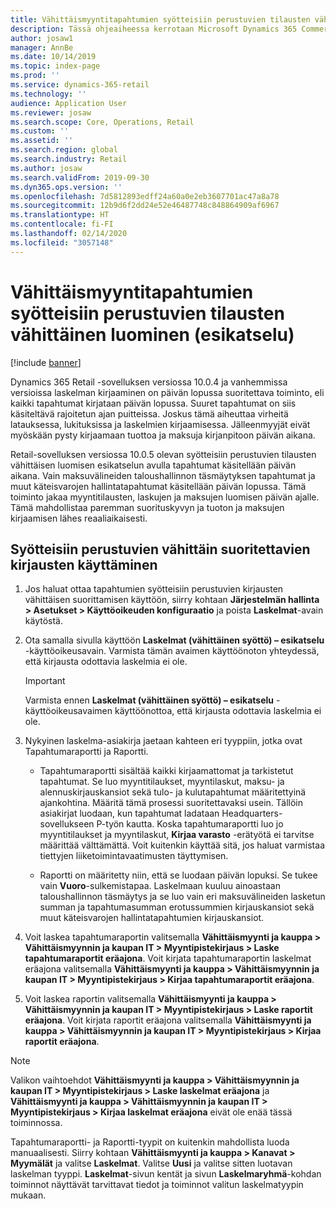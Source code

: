 ```yaml
---
title: Vähittäismyyntitapahtumien syötteisiin perustuvien tilausten vähittäinen luominen
description: Tässä ohjeaiheessa kerrotaan Microsoft Dynamics 365 Commerce -sovelluksen tapahtumien syötteisiin perustuvien tilausten vähittäisestä luomisesta.
author: josaw1
manager: AnnBe
ms.date: 10/14/2019
ms.topic: index-page
ms.prod: ''
ms.service: dynamics-365-retail
ms.technology: ''
audience: Application User
ms.reviewer: josaw
ms.search.scope: Core, Operations, Retail
ms.custom: ''
ms.assetid: ''
ms.search.region: global
ms.search.industry: Retail
ms.author: josaw
ms.search.validFrom: 2019-09-30
ms.dyn365.ops.version: ''
ms.openlocfilehash: 7d5812893edff24a60a0e2eb3607701ac47a8a78
ms.sourcegitcommit: 12b9d6f2dd24e52e46487748c848864909af6967
ms.translationtype: HT
ms.contentlocale: fi-FI
ms.lasthandoff: 02/14/2020
ms.locfileid: "3057148"
---
```

# <a name="trickle-feed-based-order-creation-for-retail-store-transactions-public-preview"></a>Vähittäismyyntitapahtumien syötteisiin perustuvien tilausten vähittäinen luominen (esikatselu)

[!include [banner](includes/banner.md)]

Dynamics 365 Retail -sovelluksen versiossa 10.0.4 ja vanhemmissa versioissa laskelman kirjaaminen on päivän lopussa suoritettava toiminto, eli kaikki tapahtumat kirjataan päivän lopussa. Suuret tapahtumat on siis käsiteltävä rajoitetun ajan puitteissa. Joskus tämä aiheuttaa virheitä latauksessa, lukituksissa ja laskelmien kirjaamisessa. Jälleenmyyjät eivät myöskään pysty kirjaamaan tuottoa ja maksuja kirjanpitoon päivän aikana.

Retail-sovelluksen versiossa 10.0.5 olevan syötteisiin perustuvien tilausten vähittäisen luomisen esikatselun avulla tapahtumat käsitellään päivän aikana. Vain maksuvälineiden taloushallinnon täsmäytyksen tapahtumat ja muut käteisvarojen hallintatapahtumat käsitellään päivän lopussa. Tämä toiminto jakaa myyntitilausten, laskujen ja maksujen luomisen päivän ajalle. Tämä mahdollistaa paremman suorituskyvyn ja tuoton ja maksujen kirjaamisen lähes reaaliaikaisesti. 


## <a name="how-to-use-trickle-feed-based-posting"></a>Syötteisiin perustuvien vähittäin suoritettavien kirjausten käyttäminen
  
1. Jos haluat ottaa tapahtumien syötteisiin perustuvien kirjausten vähittäisen suorittamisen käyttöön, siirry kohtaan **Järjestelmän hallinta > Asetukset > Käyttöoikeuden konfiguraatio** ja poista **Laskelmat**-avain käytöstä.

2. Ota samalla sivulla käyttöön **Laskelmat (vähittäinen syöttö) – esikatselu** -käyttöoikeusavain. Varmista tämän avaimen käyttöönoton yhteydessä, että kirjausta odottavia laskelmia ei ole. 

    > [!Important]
    > Varmista ennen **Laskelmat (vähittäinen syöttö) – esikatselu** -käyttöoikeusavaimen käyttöönottoa, että kirjausta odottavia laskelmia ei ole.

3. Nykyinen laskelma-asiakirja jaetaan kahteen eri tyyppiin, jotka ovat Tapahtumaraportti ja Raportti.

      - Tapahtumaraportti sisältää kaikki kirjaamattomat ja tarkistetut tapahtumat. Se luo myyntitilaukset, myyntilaskut, maksu- ja alennuskirjauskansiot sekä tulo- ja kulutapahtumat määritettyinä ajankohtina. Määritä tämä prosessi suoritettavaksi usein. Tällöin asiakirjat luodaan, kun tapahtumat ladataan Headquarters-sovellukseen P-työn kautta. Koska tapahtumaraportti luo jo myyntitilaukset ja myyntilaskut, **Kirjaa varasto** -erätyötä ei tarvitse määrittää välttämättä. Voit kuitenkin käyttää sitä, jos haluat varmistaa tiettyjen liiketoimintavaatimusten täyttymisen.  
      
     - Raportti on määritetty niin, että se luodaan päivän lopuksi. Se tukee vain **Vuoro**-sulkemistapaa. Laskelmaan kuuluu ainoastaan taloushallinnon täsmäytys ja se luo vain eri maksuvälineiden lasketun summan ja tapahtumasumman erotussummien kirjauskansiot sekä muut käteisvarojen hallintatapahtumien kirjauskansiot.   

4. Voit laskea tapahtumaraportin valitsemalla **Vähittäismyynti ja kauppa > Vähittäismyynnin ja kaupan IT > Myyntipistekirjaus > Laske tapahtumaraportit eräajona**. Voit kirjata tapahtumaraportin laskelmat eräajona valitsemalla **Vähittäismyynti ja kauppa > Vähittäismyynnin ja kaupan IT > Myyntipistekirjaus > Kirjaa tapahtumaraportit eräajona**.

5. Voit laskea raportin valitsemalla **Vähittäismyynti ja kauppa > Vähittäismyynnin ja kaupan IT > Myyntipistekirjaus > Laske raportit eräajona**. Voit kirjata raportit eräajona valitsemalla **Vähittäismyynti ja kauppa > Vähittäismyynnin ja kaupan IT > Myyntipistekirjaus > Kirjaa raportit eräajona**.

> [!NOTE]
> Valikon vaihtoehdot **Vähittäismyynti ja kauppa > Vähittäismyynnin ja kaupan IT > Myyntipistekirjaus > Laske laskelmat eräajona** ja **Vähittäismyynti ja kauppa > Vähittäismyynnin ja kaupan IT > Myyntipistekirjaus > Kirjaa laskelmat eräajona** eivät ole enää tässä toiminnossa.

Tapahtumaraportti- ja Raportti-tyypit on kuitenkin mahdollista luoda manuaalisesti. Siirry kohtaan **Vähittäismyynti ja kauppa > Kanavat > Myymälät** ja valitse **Laskelmat**. Valitse **Uusi** ja valitse sitten luotavan laskelman tyyppi. **Laskelmat**-sivun kentät ja sivun **Laskelmaryhmä**-kohdan toiminnot näyttävät tarvittavat tiedot ja toiminnot valitun laskelmatyypin mukaan.

